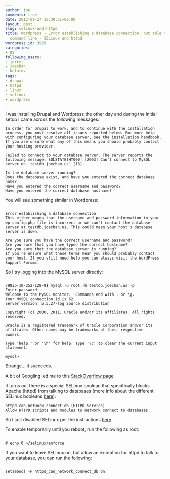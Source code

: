 ```yaml
---
author: joe
comments: true
date: 2012-09-27 19:30:31+00:00
layout: post
slug: selinux-and-httpd
title: Wordpress - Error establishing a database connection, but able to connect via
  command line - SELinux and httpd
wordpress_id: 3929
categories:
- OS
following_users:
- jarret
- joechan
- kelatov
tags:
- drupal
- httpd
- linux
- selinux
- wordpress
---
```


I was installing Drupal and Wordpress the other day and during the initial setup I came across the following messages:


```
In order for Drupal to work, and to continue with the installation process, you must resolve all issues reported below. For more help with configuring your database server, see the installation handbook. If you are unsure what any of this means you should probably contact your hosting provider.

Failed to connect to your database server. The server reports the following message: SQLSTATE[HY000] [2003] Can't connect to MySQL server on 'testdb.joechan.us' (13).

Is the database server running?
Does the database exist, and have you entered the correct database name?
Have you entered the correct username and password?
Have you entered the correct database hostname?

```


You will see something similar in Wordpress:

```

Error establishing a database connection
This either means that the username and password information in your wp-config.php file is incorrect or we can't contact the database server at testdb.joechan.us. This could mean your host's database server is down.

Are you sure you have the correct username and password?
Are you sure that you have typed the correct hostname?
Are you sure that the database server is running?
If you're unsure what these terms mean you should probably contact your host. If you still need help you can always visit the WordPress Support Forums.

```


So I try logging into the MySQL server directly:


```

798ip-10-252-128-9$ mysql -u root -h testdb.joechan.us -p
Enter password:
Welcome to the MySQL monitor.  Commands end with ; or \g.
Your MySQL connection id is 62
Server version: 5.5.27-log Source distribution

Copyright (c) 2000, 2011, Oracle and/or its affiliates. All rights reserved.

Oracle is a registered trademark of Oracle Corporation and/or its
affiliates. Other names may be trademarks of their respective
owners.

Type 'help;' or '\h' for help. Type '\c' to clear the current input statement.

mysql>

```


Strange... it succeeds.

A bit of Googling led me to this [StackOverflow page](http://stackoverflow.com/questions/4078205/php-cant-connect-to-mysql-with-error-13-but-command-line-can).

It turns out there is a special SELinux boolean that specifically blocks Apache (httpd) from talking to databases (more info about the different SELinux booleans [here](http://wiki.centos.org/TipsAndTricks/SelinuxBooleans)):


    
    
    httpd_can_network_connect_db (HTTPD Service)
    Allow HTTPD scripts and modules to network connect to databases.
    



So I just disabled SELinux per the instructions [here](http://www.centos.org/docs/5/html/5.2/Deployment_Guide/sec-sel-enable-disable.html).

To enable temporarily until you reboot, run the following as root:

```

# echo 0 >/selinux/enforce

```


If you want to leave SELinux on, but allow an exception for httpd to talk to your database, you can run the following:

```

setsebool -P httpd_can_network_connect_db on

```


